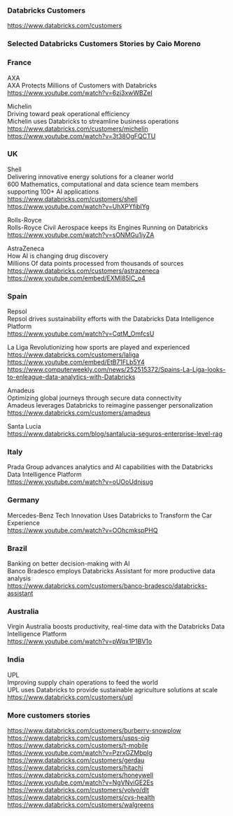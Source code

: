 ### Databricks Customers 
https://www.databricks.com/customers

### Selected Databricks Customers Stories by Caio Moreno

### France

AXA<BR>
AXA Protects Millions of Customers with Databricks<BR>
https://www.youtube.com/watch?v=6zj3xwWBZeI<BR>

Michelin<BR>
Driving toward peak operational efficiency<BR>
Michelin uses Databricks to streamline business operations<BR>
https://www.databricks.com/customers/michelin<BR>
https://www.youtube.com/watch?v=3t38OgFQCTU<BR>


### UK

Shell<BR>
Delivering innovative energy solutions for a cleaner world<BR>
600 Mathematics, computational and data science team members supporting 100+ AI applications<BR>
https://www.databricks.com/customers/shell<BR>
https://www.youtube.com/watch?v=UhXPYfiblYg<BR>

Rolls-Royce<BR>
Rolls-Royce Civil Aerospace keeps its Engines Running on Databricks<BR>
https://www.youtube.com/watch?v=sONMGu1iyZA<BR>

AstraZeneca<BR>
How AI is changing drug discovery<BR>
Millions Of data points processed from thousands of sources<BR>
https://www.databricks.com/customers/astrazeneca<BR>
https://www.youtube.com/embed/EXMI85lC_o4<BR>

  
### Spain 

Repsol<BR>
Repsol drives sustainability efforts with the Databricks Data Intelligence Platform<BR>
https://www.youtube.com/watch?v=CqtM_OmfcsU<BR>



La Liga
Revolutionizing how sports are played and experienced<BR>
https://www.databricks.com/customers/laliga<BR>
https://www.youtube.com/embed/EtB71FLb5Y4<BR>
https://www.computerweekly.com/news/252515372/Spains-La-Liga-looks-to-enleague-data-analytics-with-Databricks<BR>

Amadeus<BR>
Optimizing global journeys through secure data connectivity<BR>
Amadeus leverages Databricks to reimagine passenger personalization<BR>
https://www.databricks.com/customers/amadeus<BR>

Santa Lucia<BR>
https://www.databricks.com/blog/santalucia-seguros-enterprise-level-rag<BR>



### Italy 
Prada Group advances analytics and AI capabilities with the Databricks Data Intelligence Platform<BR>
https://www.youtube.com/watch?v=oUOoUdnjsug<BR>

### Germany
Mercedes-Benz Tech Innovation Uses Databricks to Transform the Car Experience<BR>
https://www.youtube.com/watch?v=OOhcmkspPHQ<BR>

### Brazil

Banking on better decision-making with AI<BR>
Banco Bradesco employs Databricks Assistant for more productive data analysis<BR>
https://www.databricks.com/customers/banco-bradesco/databricks-assistant<BR>



### Australia

Virgin Australia boosts productivity, real-time data with the Databricks Data Intelligence Platform<BR>
https://www.youtube.com/watch?v=pWqx1P1BV1o<BR>

### India 

UPL<BR>
Improving supply chain operations to feed the world<BR>
UPL uses Databricks to provide sustainable agriculture solutions at scale<BR>
https://www.databricks.com/customers/upl<BR>


### More customers stories
https://www.databricks.com/customers/burberry-snowplow  <BR>
https://www.databricks.com/customers/usps-oig<BR>
https://www.databricks.com/customers/t-mobile<BR>
https://www.youtube.com/watch?v=PzrxGZMbpIg<BR>
https://www.databricks.com/customers/gerdau<BR>
https://www.databricks.com/customers/hitachi<BR>
https://www.databricks.com/customers/honeywell<BR>
https://www.youtube.com/watch?v=NgVNviGE2Es<BR>
https://www.databricks.com/customers/volvo/dlt<BR>
https://www.databricks.com/customers/cvs-health<BR>
https://www.databricks.com/customers/walgreens<BR>









